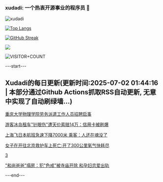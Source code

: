### xudadi: 一个热衷开源事业的程序员 👋

![xudadi](https://github-readme-stats-git-masterorgs-github-readme-stats-team.vercel.app/api?username=xudadi)

[![Top Langs](https://github-readme-stats.vercel.app/api/top-langs/?username=xudadi)](https://github.com/anuraghazra/github-readme-stats)

[![GitHub Streak](https://streak-stats.demolab.com?user=xudadi&locale=zh_Hans)](https://git.io/streak-stats)

![](https://raw.githubusercontent.com/xudadi/xudadi/main/assets/github-contribution-grid-snake.svg)

![VISITOR+COUNT](https://komarev.com/ghpvc/?username=xudadi&label=VISITOR+COUNT)


---start---

## Xudadi的每日更新(更新时间:2025-07-02 01:44:16 | 本部分通过Github Actions抓取RSS自动更新, 无意中实现了自动刷绿墙...)

[重庆大学物理学院劳务派遣工作人员招聘启事](https://www.gongkaoleida.com/article/2485011)

[游客冰岛租车"针眼伤"遭天价索赔14万：信用卡被刷爆](https://m.163.com/news/article/K3CBT1UB0550B6IS.html)

[上海飞日本航班急速下降7000米 乘客：人还在魂没了](https://m.163.com/news/article/K3C9E4LO0512B07B.html)

[女子在开往北京救护车上死亡:开了300公里氧气快耗尽](https://m.163.com/news/article/K3CMA1IA0514D3UH.html)

[3](https://m.163.com/touch/news/sub/domestic)

["和尚爸爸"塌房：犯"色戒"被寺庙开除 和孕妇恋爱出轨](https://m.163.com/news/article/K3CS08FO00019B3E.html)

---end---
